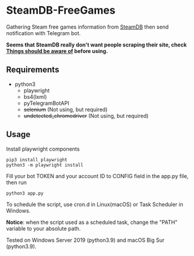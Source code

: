 # SteamDB-FreeGames

Gathering Steam free games information from [SteamDB](https://steamdb.info/upcoming/free/) then send notification with Telegram bot.

**Seems that SteamDB really don't want people scraping their site, check [Things should be aware of](https://github.com/azhuge233/SteamDB-FreeGames/blob/master/Things%20should%20be%20aware%20of.md) before using.**

## Requirements

- python3
  - playwright
  - bs4(lxml)
  - pyTelegramBotAPI
  - ~~selenium~~ (Not using, but required)
  - ~~undetected_chromedriver~~ (Not using, but required)

## Usage

Install playwright components 

``` shell
pip3 install playwright
python3 -m playwright install
```

Fill your bot TOKEN and your account ID to CONFIG field in the app.py file, then run

```shell
python3 app.py
```

To schedule the script, use cron.d in Linux(macOS) or Task Scheduler in Windows.

**Notice**: when the script used as a scheduled task, change the "PATH" variable to your absolute path.

Tested on Windows Server 2019 (python3.9) and macOS Big Sur (python3.9).